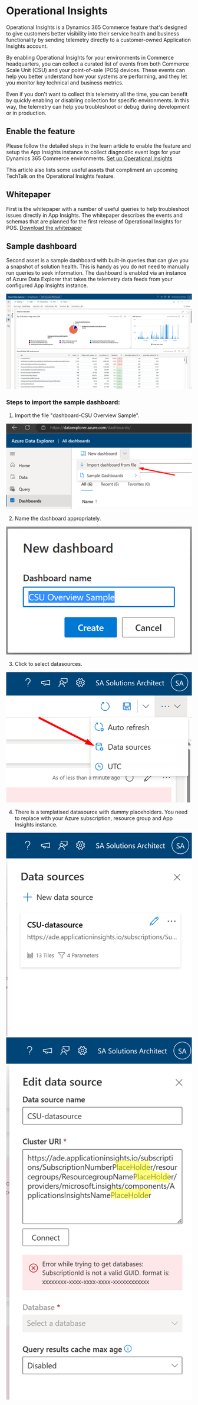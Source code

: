 
# Operational Insights

Operational Insights is a Dynamics 365 Commerce feature that's designed to give customers better visibility into their service health and business functionality by sending telemetry directly to a customer-owned Application Insights account.

By enabling Operational Insights for your environments in Commerce headquarters, you can collect a curated list of events from both Commerce Scale Unit (CSU) and your point-of-sale (POS) devices. These events can help you better understand how your systems are performing, and they let you monitor key technical and business metrics.

Even if you don't want to collect this telemetry all the time, you can benefit by quickly enabling or disabling collection for specific environments. In this way, the telemetry can help you troubleshoot or debug during development or in production.

## Enable the feature

Please follow the detailed steps in the learn article to enable the feature and setup the App Insights instance to collect diagnostic event logs for your Dynamics 365 Commerce environments. [Set up Operational Insights](https://learn.microsoft.com/en-us/dynamics365/commerce/dev-itpro/operational-insights)

This article also lists some useful assets that compliment an upcoming TechTalk on the Operational Insights feature.
<Replace with Link to TT here>

## Whitepaper

First is the whitepaper with a number of useful queries to help troubleshoot issues directly in App Insights. The whitepaper describes the events and schemas that are planned for the first release of Operational Insights for POS. [Download the whitepaper](https://download.microsoft.com/download/9/2/b/92be35b0-0e24-4a4d-940d-6f4db29791c0/Operational-Insights-Commerce-POS-events-queries.pdf)

## Sample dashboard

Second asset is a sample dashboard with built-in queries that can give you a snapshot of solution health. This is handy as you do not need to manually run queries to seek information. The dashboard is enabled via an instance of Azure Data Explorer that takes the telemetry data feeds from your configured App Insights instance.

  ![Dashboard](ADE_dashboard.png)
  
### Steps to import the sample dashboard:
  1. Import the file "dashboard-CSU Overview Sample".
  
  ![1ImportSample](1ImportSample.png)

  2. Name the dashboard appropriately.
  
  ![2EditName](2EditName.png) 
  
  
  3. Click to select datasources. 
  
  ![3Datasource](3Datasource.png) 
  
  4. There is a templatised datasource with dummy placeholders. You need to replace with your Azure subscription, resource group and App Insights instance.
  
   ![4DatasourceEdit](4DatasourceEdit.png) 
   ![5DatasourceSet](5DatasourceSet.png) 
    
  
